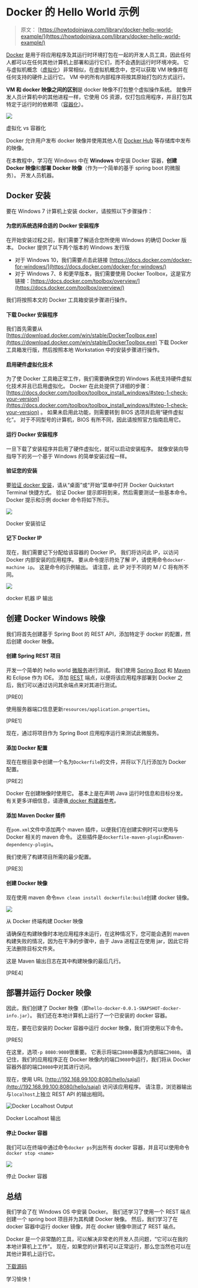 # Docker 的 Hello World 示例

> 原文： [https://howtodoinjava.com/library/docker-hello-world-example/](https://howtodoinjava.com/library/docker-hello-world-example/)

[Docker](https://www.docker.com/) 是用于将应用程序及其运行时环境打包在一起的开发人员工具，因此任何人都可以在任何其他计算机上部署和运行它们，而不会遇到运行时环境冲突。 它与虚拟机概念（[虚拟化](https://en.wikipedia.org/wiki/Virtualization)）非常相似，在虚拟机概念中，您可以获取 VM 映像并在任何支持的硬件上运行它。 VM 中的所有内部程序将按其原始打包的方式运行。

**VM 和 docker 映像之间的区别**是 docker 映像不打包整个虚拟操作系统。 就像开发人员计算机中的其他进程一样，它使用 OS 资源，仅打包应用程序，并且打包其特定于运行时的依赖项（[容器化](http://www.theserverside.com/discussions/thread/80994.html)）。

![](img/af0ed71d6f5778c7cb8df4a60c8a110f.jpg)

虚拟化 vs 容器化

Docker 允许用户发布 docker 映像并使用其他人在 [Docker Hub](https://hub.docker.com/) 等存储库中发布的映像。

在本教程中，学习在 Windows 中在 **Windows** 中安装 Docker 容器，**创建 Docker 映像**和**部署 Docker 映像**（作为一个简单的基于 spring boot 的微服务）。 开发人员机器。

## Docker 安装

要在 Windows 7 计算机上安装 docker，请按照以下步骤操作：

#### 为您的系统选择合适的 Docker 安装程序

在开始安装过程之前，我们需要了解适合您所使用 Windows 的确切 Docker 版本。 Docker 提供了以下两个版本的 Windows 发行版

*   对于 Windows 10，我们需要点击此链接 [https://docs.docker.com/docker-for-windows/](https://docs.docker.com/docker-for-windows/)
*   对于 Windows 7、8 和更早版本，我们需要使用 Docker Toolbox，这是官方链接：[https://docs.docker.com/toolbox/overview/](https://docs.docker.com/toolbox/overview/)

我们将按照本文的 Docker 工具箱安装步骤进行操作。

#### 下载 Docker 安装程序

我们首先需要从 [https://download.docker.com/win/stable/DockerToolbox.exe](https://download.docker.com/win/stable/DockerToolbox.exe) 下载 Docker 工具箱发行版，然后按照本地 Workstation 中的安装步骤进行操作。

#### 启用硬件虚拟化技术

为了使 Docker 工具箱正常工作，我们需要确保您的 Windows 系统支持硬件虚拟化技术并且已启用虚拟化。 Docker 在此处提供了详细的步骤： [https://docs.docker.com/toolbox/toolbox_install_windows/#step-1-check-your-version](https://docs.docker.com/toolbox/toolbox_install_windows/#step-1-check-your-version) 。 如果未启用此功能，则需要转到 BIOS 选项并启用“硬件虚拟化”。 对于不同型号的计算机，BIOS 有所不同，因此请按照官方指南启用它。

#### 运行 Docker 安装程序

一旦下载了安装程序并启用了硬件虚拟化，就可以启动安装程序。 就像安装向导指导下的另一个基于 Windows 的简单安装过程一样。

#### 验证您的安装

要[验证 docker 安装](https://docs.docker.com/toolbox/toolbox_install_windows/#step-3-verify-your-installation)，请从“桌面”或“开始”菜单中打开 Docker Quickstart Terminal 快捷方式。 验证 Docker 提示即将到来，然后需要测试一些基本命令。 Docker 提示和示例 docker 命令将如下所示。

![](img/2d75453d01c3e7f5c6a93666afcd92a3.jpg)

Docker 安装验证

#### 记下 Docker IP

现在，我们需要记下分配给该容器的 Docker IP。 我们将访问此 IP，以访问 Docker 内部安装的应用程序。 要从命令提示符处了解 IP，请使用命令`docker-machine ip`。 这是命令的示例输出。 请注意，此 IP 对于不同的 M / C 将有所不同。

![](img/7ffcf2b448b09a58a98cdc1c56907a52.jpg)

docker 机器 IP 输出

## 创建 Docker Windows 映像

我们将首先创建基于 Spring Boot 的 REST API，添加特定于 docker 的配置，然后创建 docker 映像。

#### 创建 Spring REST 项目

开发一个简单的 hello world [微服务](//howtodoinjava.com/microservices/microservices-definition-principles-benefits/)进行测试。 我们使用 [Spring Boot](//howtodoinjava.com/spring/spring-boot/spring-boot-jersey-example/) 和 [Maven](//howtodoinjava.com/maven/) 和 Eclipse 作为 IDE。 添加 [REST](http://restfulapi.net) 端点，以便将该应用程序部署到 Docker 之后，我们可以通过访问其余端点来对其进行测试。

[PRE0]

使用服务器端口信息更新`resources/application.properties`。

[PRE1]

现在，通过将项目作为 Spring Boot 应用程序运行来测试此微服务。

#### 添加 Docker 配置

现在在根目录中创建一个名为`Dockerfile`的文件，并将以下几行添加为 Docker 配置。

[PRE2]

Docker 在创建映像时使用它。 基本上是在声明 Java 运行时信息和目标分发。 有关更多详细信息，请遵循[ docker 构建器参考](https://docs.docker.com/engine/reference/builder/)。

#### 添加 Maven Docker 插件

在`pom.xml`文件中添加两个 maven 插件，以便我们在创建实例时可以使用与 Docker 相关的 maven 命令。 这些插件是`dockerfile-maven-plugin`和`maven-dependency-plugin`。

我们使用了构建项目所需的最少配置。

[PRE3]

#### 创建 Docker 映像

现在使用 maven 命令`mvn clean install dockerfile:build`创建 docker 镜像。

![](img/d19de4173107129255b9bfa713f809a4.jpg)

从 Docker 终端构建 Docker 映像

请确保在构建映像时本地应用程序未运行，在这种情况下，您可能会遇到 maven 构建失败的情况，因为在干净的步骤中，由于 Java 进程正在使用 jar，因此它将无法删除目标文件夹。

这是 Maven 输出日志在其中构建映像的最后几行。

[PRE4]

## 部署并运行 Docker 映像

因此，我们创建了 Docker 映像（即`hello-docker-0.0.1-SNAPSHOT-docker-info.jar`）。 我们还在本地计算机上运行了一个已安装的 docker 容器。

现在，要在已安装的 Docker 容器中运行 docker 映像，我们将使用以下命令。

[PRE5]

在这里，选项`-p 8080:9080`很重要。 它表示将端口`8080`暴露为内部端口`9080`。 请记住，我们的应用程序正在 Docker 映像内的端口`9080`中运行，我们将从 Docker 容器外部的端口`8080`中对其进行访问。

现在，使用 URL [http://192.168.99.100:8080/hello/sajal](http://192.168.99.100:8080/hello/sajal) 访问该应用程序。 请注意，浏览器输出与`localhost`上独立 REST API 的输出相同。

![Docker Localhost Output](img/3317021b902c3fd3d538eaf86d488f76.jpg)

Docker Localhost 输出

#### 停止 Docker 容器

我们可以在终端中通过命令`docker ps`列出所有 docker 容器，并且可以使用命令`docker stop <name>`

![](img/af36932fa855a010aac7324074d87d3e.jpg)

停止 Docker 容器

## 总结

我们学会了在 Windows OS 中安装 Docker。 我们还学习了使用一个 REST 端点创建一个 spring boot 项目并为其构建 Docker 映像。 然后，我们学习了在 docker 容器中运行 docker 镜像，并在 docker 镜像中测试了 REST 端点。

Docker 是一个非常酷的工具，可以解决非常老的开发人员问题，“它可以在我的本地计算机上工作”。 现在，如果您的计算机可以正常运行，那么您当然也可以在其他计算机上运行它。

[下载源码](//howtodoinjava.com/wp-content/uploads/2017/08/hello-docker.zip)

学习愉快！